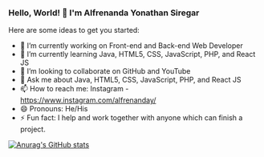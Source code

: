 ### Hello, World! 👋 I'm Alfrenanda Yonathan Siregar

Here are some ideas to get you started:
- 🔭 I’m currently working on Front-end and Back-end Web Developer
- 🌱 I’m currently learning Java, HTML5, CSS, JavaScript, PHP, and React JS
- 👯 I’m looking to collaborate on GitHub and YouTube
- 💬 Ask me about Java, HTML5, CSS, JavaScript, PHP, and React JS
- 📫 How to reach me: Instagram - https://www.instagram.com/alfrenanday/
- 😄 Pronouns: He/His
- ⚡ Fun fact: I help and work together with anyone which can finish a project.

[![Anurag's GitHub stats](https://github-readme-stats.vercel.app/api?username=yonathansiregar)](https://github.com/anuraghazra/github-readme-stats)
